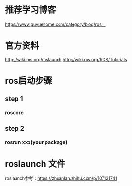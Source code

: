 # 推荐学习博客
https://www.guyuehome.com/category/blog/ros　
# 官方资料
http://wiki.ros.org/roslaunch
http://wiki.ros.org/ROS/Tutorials



# ros启动步骤
## step 1
###     roscore
## step 2
###     rosrun xxx(your package)

# roslaunch 文件
roslaunch参考：https://zhuanlan.zhihu.com/p/107121741